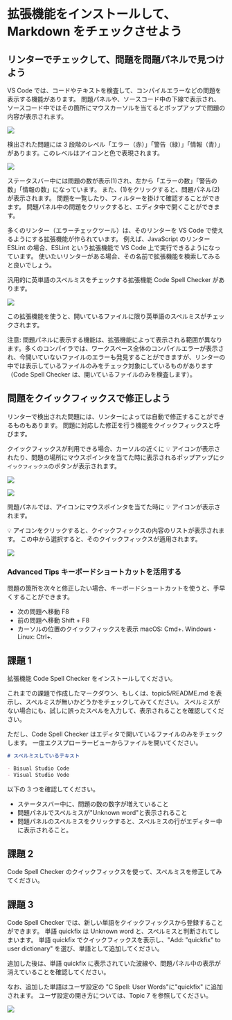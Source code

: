 # 拡張機能をインストールして、Markdown をチェックさせよう

## リンターでチェックして、問題を問題パネルで見つけよう

VS Code では、コードやテキストを検査して、コンパイルエラーなどの問題を表示する機能があります。
問題パネルや、ソースコード中の下線で表示され、ソースコード中ではその箇所にマウスカーソルを当てるとポップアップで問題の内容が表示されます。

![](error_in_go.png)

検出された問題には 3 段階のレベル「エラー（赤）」「警告（緑）」「情報（青）」があります。このレベルはアイコンと色で表現されます。

![](problem_panel.png)

ステータスバー中には問題の数が表示(1)され、左から「エラーの数」「警告の数」「情報の数」になっています。
また、(1)をクリックすると、問題パネル(2)が表示されます。
問題を一覧したり、フィルターを掛けて確認することができます。
問題パネル中の問題をクリックすると、エディタ中で開くことができます。

多くのリンター（エラーチェックツール）は、そのリンターを VS Code で使えるようにする拡張機能が作られています。
例えば、JavaScript のリンター ESLint の場合、ESLint という拡張機能で VS Code 上で実行できるようになっています。
使いたいリンターがある場合、その名前で拡張機能を検索してみると良いでしょう。

汎用的に英単語のスペルミスをチェックする拡張機能 Code Spell Checker があります。

![](code_spell_checker.png)

この拡張機能を使うと、開いているファイルに限り英単語のスペルミスがチェックされます。

注意: 問題パネルに表示する機能は、拡張機能によって表示される範囲が異なります。多くのコンパイラでは、ワークスペース全体のコンパイルエラーが表示され、今開いていないファイルのエラーも発見することができますが、リンターの中では表示しているファイルのみをチェック対象にしているものがあります（Code Spell Checker は、開いているファイルのみを検査します）。

## 問題をクイックフィックスで修正しよう

リンターで検出された問題には、リンターによっては自動で修正することができるものもあります。
問題に対応した修正を行う機能をクイックフィックスと呼びます。

クイックフィックスが利用できる場合、カーソルの近くに 💡 アイコンが表示されたり、問題の場所にマウスポインタを当てた時に表示されるポップアップに`クイックフィックス`のボタンが表示されます。

![](quickfix_icon.png)

![](apply_quickfix_from_popup.gif)

問題パネルでは、アイコンにマウスポインタを当てた時に 💡 アイコンが表示されます。

💡 アイコンをクリックすると、クイックフィックスの内容のリストが表示されます。
この中から選択すると、そのクイックフィックスが適用されます。

![](apply_quickfix_from_problem_panel.gif)

### Advanced Tips キーボードショートカットを活用する

問題の箇所を次々と修正したい場合、キーボードショートカットを使うと、手早くすることができます。

- 次の問題へ移動 F8
- 前の問題へ移動 Shift + F8
- カーソルの位置のクイックフィックスを表示 macOS: Cmd+. Windows・Linux: Ctrl+.

## 課題 1

拡張機能 Code Spell Checker をインストールしてください。

これまでの課題で作成したマークダウン、もしくは、topic5/README.md を表示し、スペルミスが無いかどうかをチェックしてみてください。
スペルミスがない場合にも、試しに誤ったスペルを入力して、表示されることを確認してください。

ただし、Code Spell Checker はエディタで開いているファイルのみをチェックします。
一度エクスプローラービューからファイルを開いてください。

```markdown
# スペルミスしているテキスト

- Bisual Studio Code
- Visual Studio Vode
```

以下の 3 つを確認してください。

- ステータスバー中に、問題の数の数字が増えていること
- 問題パネルでスペルミスが"Unknown word"と表示されること
- 問題パネルのスペルミスをクリックすると、スペルミスの行がエディター中に表示されること。

## 課題 2

Code Spell Checker のクイックフィックスを使って、スペルミスを修正してみてください。

## 課題 3

Code Spell Checker では、新しい単語をクイックフィックスから登録することができます。
単語 quickfix は Unknown word と、スペルミスと判断されてしまいます。
単語 quickfix でクイックフィックスを表示し、"Add: "quickfix" to user dictionary" を選び、単語として追加してください。

追加した後は、単語 quickfix に表示されていた波線や、問題パネル中の表示が消えていることを確認してください。

なお、追加した単語はユーザ設定の "C Spell: User Words"に"quickfix" に追加されます。
ユーザ設定の開き方については、Topic 7 を参照してください。

![](settings_user_words.png)
